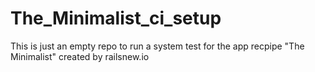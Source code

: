 # The_Minimalist_ci_setup

This is just an empty repo to run a system test for the app recpipe "The Minimalist" created by railsnew.io
